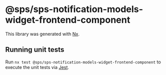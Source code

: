 # @sps/sps-notification-models-widget-frontend-component

This library was generated with [Nx](https://nx.dev).

## Running unit tests

Run `nx test @sps/sps-notification-models-widget-frontend-component` to execute the unit tests via [Jest](https://jestjs.io).
